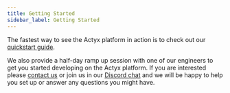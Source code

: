 ```yaml
---
title: Getting Started
sidebar_label: Getting Started
---
```


The fastest way to see the Actyx platform in action is to check out our
[quickstart guide](quickstart.md).

We also provide a half-day ramp up session with one of our engineers to get you
started developing on the Actyx platform. If you are interested please [contact
us](https://www.actyx.com/contact) or join us in our [Discord
chat](https://discord.gg/262yJhc) and we will be happy to help you set up or
answer any questions you might have.